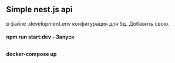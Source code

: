 ## Simple nest.js api

в файле .development.env конфигурация для бд. Добавить свою.

#### npm run start:dev - Запуск

##

#### docker-compose up 
